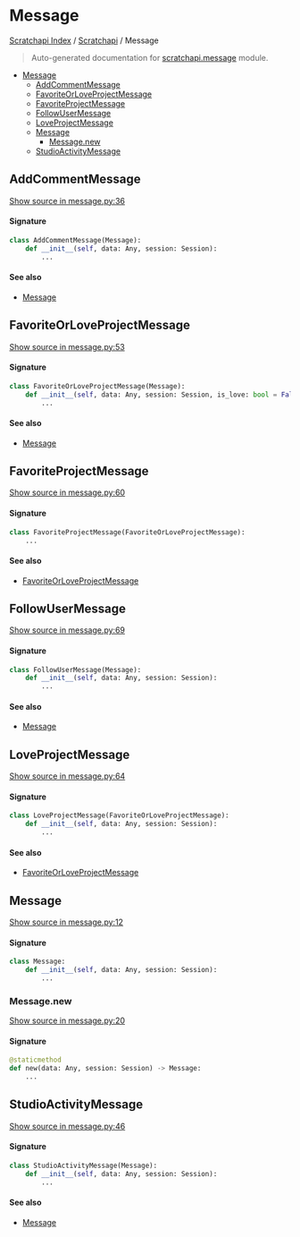 # Message

[Scratchapi Index](../README.md#scratchapi-index) /
[Scratchapi](./index.md#scratchapi) /
Message

> Auto-generated documentation for [scratchapi.message](../../scratchapi/message.py) module.

- [Message](#message)
  - [AddCommentMessage](#addcommentmessage)
  - [FavoriteOrLoveProjectMessage](#favoriteorloveprojectmessage)
  - [FavoriteProjectMessage](#favoriteprojectmessage)
  - [FollowUserMessage](#followusermessage)
  - [LoveProjectMessage](#loveprojectmessage)
  - [Message](#message-1)
    - [Message.new](#messagenew)
  - [StudioActivityMessage](#studioactivitymessage)

## AddCommentMessage

[Show source in message.py:36](../../scratchapi/message.py#L36)

#### Signature

```python
class AddCommentMessage(Message):
    def __init__(self, data: Any, session: Session):
        ...
```

#### See also

- [Message](#message)



## FavoriteOrLoveProjectMessage

[Show source in message.py:53](../../scratchapi/message.py#L53)

#### Signature

```python
class FavoriteOrLoveProjectMessage(Message):
    def __init__(self, data: Any, session: Session, is_love: bool = False):
        ...
```

#### See also

- [Message](#message)



## FavoriteProjectMessage

[Show source in message.py:60](../../scratchapi/message.py#L60)

#### Signature

```python
class FavoriteProjectMessage(FavoriteOrLoveProjectMessage):
    ...
```

#### See also

- [FavoriteOrLoveProjectMessage](#favoriteorloveprojectmessage)



## FollowUserMessage

[Show source in message.py:69](../../scratchapi/message.py#L69)

#### Signature

```python
class FollowUserMessage(Message):
    def __init__(self, data: Any, session: Session):
        ...
```

#### See also

- [Message](#message)



## LoveProjectMessage

[Show source in message.py:64](../../scratchapi/message.py#L64)

#### Signature

```python
class LoveProjectMessage(FavoriteOrLoveProjectMessage):
    def __init__(self, data: Any, session: Session):
        ...
```

#### See also

- [FavoriteOrLoveProjectMessage](#favoriteorloveprojectmessage)



## Message

[Show source in message.py:12](../../scratchapi/message.py#L12)

#### Signature

```python
class Message:
    def __init__(self, data: Any, session: Session):
        ...
```

### Message.new

[Show source in message.py:20](../../scratchapi/message.py#L20)

#### Signature

```python
@staticmethod
def new(data: Any, session: Session) -> Message:
    ...
```



## StudioActivityMessage

[Show source in message.py:46](../../scratchapi/message.py#L46)

#### Signature

```python
class StudioActivityMessage(Message):
    def __init__(self, data: Any, session: Session):
        ...
```

#### See also

- [Message](#message)